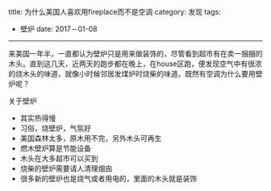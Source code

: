 title: 为什么美国人喜欢用fireplace而不是空调
category: 发现
tags:
  - 壁炉
date: 2017－01-08
---

来美国一年半，一直都认为壁炉只是用来做装饰的，尽管看到超市有在卖一捆捆的木头。直到这几天，近两天的跑步都在晚上，在house区跑，便发现空气中有很浓的烧木头的味道，就像小时候邻居发煤炉时烧柴的味道。既然有空调为什么要用壁炉呢？

关于壁炉
* 其实热得慢
* 习俗，烧壁炉，气氛好
* 美国森林太多，原木用不完，另外木头可再生
* 燃木壁炉算是节能设备
* 木头在大多超市可以买到
* 烧柴的壁炉需要请人清理烟囱
* 很多新的壁炉也是烧气或者用电的，里面的木头就是装饰
